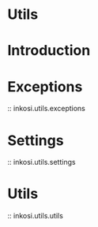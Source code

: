 # Utils

# Introduction

# Exceptions

:: inkosi.utils.exceptions

# Settings

:: inkosi.utils.settings

# Utils

:: inkosi.utils.utils